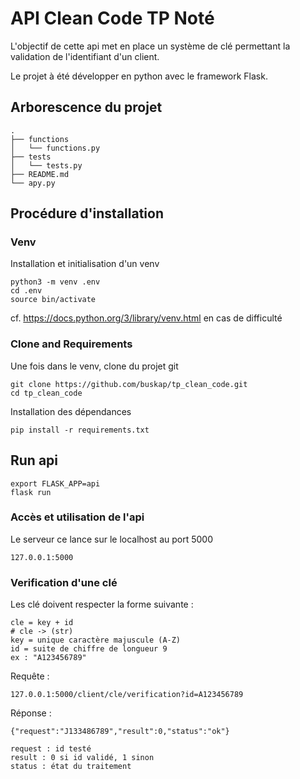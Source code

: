 # API Clean Code TP Noté 
L'objectif de cette api met en place un système de clé permettant la validation de l'identifiant d'un client. 

Le projet à été développer en python avec le framework Flask.

## Arborescence du projet 

    .
    ├── functions
    │   └── functions.py
    ├── tests
    │   └── tests.py
    ├── README.md
    └── apy.py

## Procédure d'installation
### Venv
Installation et initialisation d'un venv
    
    python3 -m venv .env 
    cd .env    
    source bin/activate

cf. https://docs.python.org/3/library/venv.html en cas de difficulté

### Clone and Requirements 
Une fois dans le venv, clone du projet git
    
    git clone https://github.com/buskap/tp_clean_code.git    
    cd tp_clean_code

Installation des dépendances

    pip install -r requirements.txt

## Run api 
    export FLASK_APP=api
    flask run

### Accès et utilisation de l'api
Le serveur ce lance sur le localhost au port 5000    
    
    127.0.0.1:5000

### Verification d'une clé 
Les clé doivent respecter la forme suivante : 
    
    cle = key + id 
    # cle -> (str)
    key = unique caractère majuscule (A-Z)
    id = suite de chiffre de longueur 9
    ex : "A123456789"

Requête :
    
    127.0.0.1:5000/client/cle/verification?id=A123456789

Réponse : 
    
    {"request":"J133486789","result":0,"status":"ok"}
    
    request : id testé
    result : 0 si id validé, 1 sinon
    status : état du traitement

